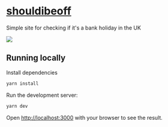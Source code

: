 # [shouldibeoff](https://shouldibeoff.vercel.app)

Simple site for checking if it's a bank holiday in the UK

![](https://user-images.githubusercontent.com/11819124/163568182-a44856ef-defe-47b7-8691-efabe9b3dc8f.png)

## Running locally

Install dependencies

```bash
yarn install
```

Run the development server:

```bash
yarn dev
```

Open [http://localhost:3000](http://localhost:3000) with your browser to see the result.
